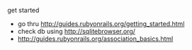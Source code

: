 get started
- go thru http://guides.rubyonrails.org/getting_started.html
- check db using http://sqlitebrowser.org/
- http://guides.rubyonrails.org/association_basics.html